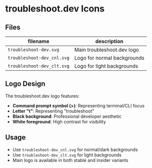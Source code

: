 # troubleshoot.dev Icons

## Files

| filename                     | description                    |
| ---------------------------- | ------------------------------ |
| `troubleshoot-dev.svg`       | Main troubleshoot.dev logo     |
| `troubleshoot-dev_cnl.svg`   | Logo for normal backgrounds    |
| `troubleshoot-dev_clt.svg`   | Logo for light backgrounds     |

## Logo Design

The troubleshoot.dev logo features:
- **Command prompt symbol (>)**: Representing terminal/CLI focus
- **Letter "t"**: Representing "troubleshoot"
- **Black background**: Professional developer aesthetic
- **White foreground**: High contrast for visibility

## Usage

- Use `troubleshoot-dev_cnl.svg` for normal/dark backgrounds
- Use `troubleshoot-dev_clt.svg` for light backgrounds
- Main logo is available in both stable and insider variants

